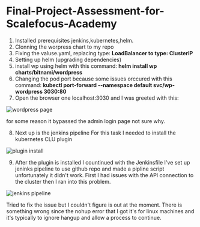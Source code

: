 # Final-Project-Assessment-for-Scalefocus-Academy
1. Installed prerequisites jenkins,kubernetes,helm.
2. Clonning the worpress chart to my repo
3. Fixing the valuse.yaml, replacing type: **LoadBalancer to type: ClusterIP**
4. Setting up helm (upgrading dependencies)
5. install wp using helm with this command: 
 **helm install wp charts/bitnami/wordpress**
6. Changing the pod port because some issues orccured with this command:
**kubectl port-forward --namespace default svc/wp-wordpress 3030:80**
7. Open the browser one localhost:3030 and I was greeted with this:

![wordpress page](https://github.com/DekoTheKing/Final-Project-Assessment-for-Scalefocus-Academy/assets/101192308/944456cf-101f-44e5-91d1-3569e05fab9c)

for some reason it bypassed the admin login page not sure why.

8. Next up is the jenkins pipeline 
For this task I needed to install the kubernetes CLU plugin

![plugin install](https://github.com/DekoTheKing/Final-Project-Assessment-for-Scalefocus-Academy/assets/101192308/b89969a5-6c0c-48a8-890f-77f8f717a403)

9. After the plugin is installed I countinued with the Jenkinsfile
I've set up jeninks pipeline to use github repo and made a pipline script unfortunately it didn't work. First I had issues with the API connection to the cluster then I ran into this problem.

![jenkins pipeline](https://github.com/DekoTheKing/Final-Project-Assessment-for-Scalefocus-Academy/assets/101192308/009242fc-d89b-48a2-9f37-8c8393d143e9)

Tried to fix the issue but I couldn't figure is out at the moment. There is something wrong since the nohup error that I got it's for linux machines and it's typically to ignore hangup and allow a process to continue.
